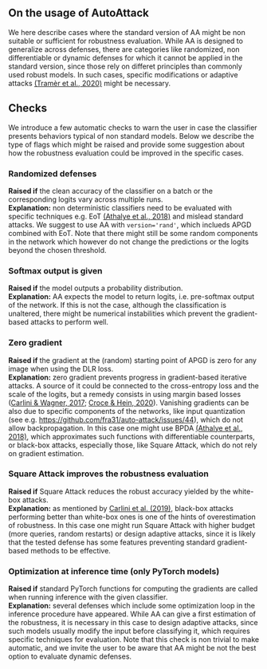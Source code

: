 ## On the usage of AutoAttack

We here describe cases where the standard version of AA might be non suitable or sufficient for robustness evaluation. While AA is designed to generalize across defenses, there are categories like
randomized, non differentiable or dynamic defenses for which it cannot be applied in the standard version, since those rely on differet principles than commonly used robust models. In such cases,
specific modifications or adaptive attacks [(Tramèr et al., 2020)](https://arxiv.org/abs/2002.08347) might be necessary.

## Checks
We introduce a few automatic checks to warn the user in case the classifier presents behaviors typical of non standard models. Below we describe the type of flags which might be raised and provide
some suggestion about how the robustness evaluation could be improved in the specific cases.

### Randomized defenses
**Raised if** the clean accuracy of the classifier on a batch or the corresponding logits vary across multiple runs.\
**Explanation:** non deterministic classifiers need to be evaluated with specific techniques e.g. EoT [(Athalye et al., 2018)](http://proceedings.mlr.press/v80/athalye18a.html) and mislead
standard attacks. We suggest to use AA with `version='rand'`, which inclueds APGD combined with EoT. Note that there might still be some random components
in the network which however do not change the predictions or the logits beyond the chosen threshold.

### Softmax output is given
**Raised if** the model outputs a probability distribution. \
**Explanation:** AA expects the model to return logits, i.e. pre-softmax output of the network. If this is not the case, although the classification is unaltered,
there might be numerical instabilities which prevent the gradient-based attacks to perform well.

### Zero gradient
**Raised if** the gradient at the (random) starting point of APGD is zero for any image when using the DLR loss. \
**Explanation:** zero gradient prevents progress in gradient-based iterative attacks. A source of it could be connected to the cross-entropy loss and the scale of the logits, but a remedy consists in
using margin based losses ([Carlini & Wagner, 2017](https://ieeexplore.ieee.org/abstract/document/7958570); [Croce & Hein, 2020](https://arxiv.org/abs/2003.01690)). Vanishing gradients can be also due to specific
components of the networks, like input quantization (see e.g. https://github.com/fra31/auto-attack/issues/44), which do not allow
backpropagation. In this case one might use BPDA [(Athalye et al., 2018)](http://proceedings.mlr.press/v80/athalye18a.html), which approximates such functions with differentiable counterparts, or black-box attacks, especially those, like Square Attack, which do not rely on
gradient estimation.

### Square Attack improves the robustness evaluation
**Raised if** Square Attack reduces the robust accuracy yielded by the white-box attacks. \
**Explanation:** as mentioned by [Carlini et al. (2019)](https://arxiv.org/abs/1902.06705), black-box attacks performing better than white-box ones is one of the hints of overestimation of robustness. In this case one might run
Square Attack with higher budget (more queries, random restarts) or design adaptive attacks, since it is likely that the tested defense has some features preventing standard gradient-based methods
to be effective.

### Optimization at inference time (only PyTorch models)
**Raised if** standard PyTorch functions for computing the gradients are called when running inference with the given classifier. \
**Explanation:** several defenses which include some optimization loop in the inference procedure have appeared. While AA can give a first estimation of the robustness, it is necessary in this case
to design adaptive attacks, since such models usually modify the input before classifying it, which requires specific techniques for evaluation. Note that this check is non trivial to make automatic,
and we invite the user to be aware that AA might be not the best option to evaluate dynamic defenses.